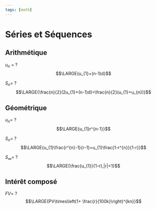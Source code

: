 ```yaml
---
tags: [math] 
---
```


# Séries et Séquences
## Arithmétique
$u_{n}$ =
?
$$\LARGE{u_{1}+(n-1)d}$$
<!--SR:!2023-09-06,3,250-->

$S_n$=
?
$$\LARGE{\frac{n}{2}(2u_{1}+(n-1)d)=\frac{n}{2}(u_{1}+u_{n})}$$
<!--SR:!2023-08-29,4,270-->

## Géométrique
$u_{n}$=
?
$$\LARGE{u_{1}r^{n-1}}$$
<!--SR:!2023-09-22,19,270-->

$S_{n}$=
?
$$\LARGE{u_{1}\frac{r^{n}-1}{r-1}=u_{1}\frac{1-r^{n}}{1-r}}$$
<!--SR:!2023-08-29,4,270-->

$S_{\infty}$=
?
$$\LARGE{\frac{u_{1}}{1-r},|r|<1}$$
<!--SR:!2023-09-03,6,250-->

## Intérêt composé
$FV$=
?
$$\LARGE{PV\times\left(1+ \frac{r}{100k}\right)^{kn}}$$
<!--SR:!2023-08-29,4,270-->